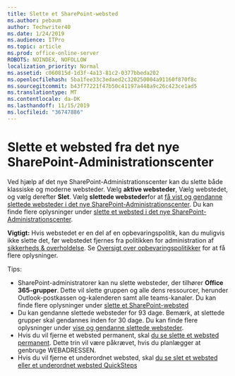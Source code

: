 ```yaml
---
title: Slette et SharePoint-websted
ms.author: pebaum
author: Techwriter40
ms.date: 1/24/2019
ms.audience: ITPro
ms.topic: article
ms.prod: office-online-server
ROBOTS: NOINDEX, NOFOLLOW
localization_priority: Normal
ms.assetid: c060815d-1d3f-4a13-81c2-0377bbeda202
ms.openlocfilehash: 5ba1fee33c3edaed2c320250004a91160f870f8c
ms.sourcegitcommit: b43f77221f47b50c41197a448a9c26c423ce1ad5
ms.translationtype: MT
ms.contentlocale: da-DK
ms.lasthandoff: 11/15/2019
ms.locfileid: "36747886"
---
```

# <a name="delete-a-site-from-the-new-sharepoint-admin-center"></a>Slette et websted fra det nye SharePoint-Administrationscenter

Ved hjælp af det nye SharePoint-Administrationscenter kan du slette både klassiske og moderne websteder. Vælg **aktive websteder**, Vælg webstedet, og vælg derefter **Slet**. Vælg **slettede websteder**for at [få vist og gendanne slettede websteder i det nye SharePoint-Administrationscenter](https://docs.microsoft.com/sharepoint/view-and-restore-deleted-sites-in-new-admin-center). Du kan finde flere oplysninger under [slette et websted i det nye SharePoint-Administrationscenter](https://docs.microsoft.com/sharepoint/delete-site-collection#delete-a-site-in-the-new-sharepoint-admin-center).

**Vigtigt:** Hvis webstedet er en del af en opbevaringspolitik, kan du muligvis ikke slette det, før webstedet fjernes fra politikken for administration af [sikkerheds &amp; overholdelse](https://protection.office.com/?rfr=AdminCenter#/homepage). Se [Oversigt over opbevaringspolitikker](https://docs.microsoft.com/office365/securitycompliance/retention-policies#content-in-onedrive-accounts-and-sharepoint-sites) for at få flere oplysninger. 

Tips:
- SharePoint-administratorer kan nu slette websteder, der tilhører **Office 365-grupper**. Dette vil slette gruppen og alle dens ressourcer, herunder Outlook-postkassen og-kalenderen samt alle teams-kanaler. Du kan finde flere oplysninger under [slette et SharePoint-websted](https://docs.microsoft.com/sharepoint/manage-sites-in-new-admin-center#delete-a-site)
- Du kan gendanne slettede websteder for 93 dage. Bemærk, at slettede grupper skal gendannes inden for 30 dage. Du kan finde flere oplysninger under [vise og gendanne slettede websteder](https://docs.microsoft.com/sharepoint/view-and-restore-deleted-sites-in-new-admin-center).
- Hvis du vil fjerne et websted permanent, skal [du se slette et websted permanent](https://docs.microsoft.com/sharepoint/delete-site-collection#permanently-delete-a-site). Dette trin vil være påkrævet, hvis du planlægger at genbruge WEBADRESSEN. 
- Hvis du vil fjerne et underordnet websted, skal [du se slet et websted eller et underordnet websted QuickSteps](https://support.office.com/article/Delete-a-SharePoint-site-or-subsite-bc37b743-0cef-475e-9a8c-8fc4d40179fb#__bkmkshortcut)

